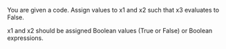 You are given a code. Assign values to x1 and x2 such that x3 evaluates to False.

x1 and x2 should be assigned Boolean values (True or False) or Boolean expressions.

